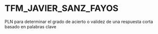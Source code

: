 # TFM_JAVIER_SANZ_FAYOS
PLN para determinar el grado de acierto o validez de una respuesta corta basado en palabras clave
